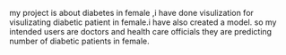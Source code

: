 my project is about diabetes in female ,i have done visulization for visulizating 
diabetic patient in female.i have also created a model.
so my intended users are doctors and health care officials they are predicting 
number of diabetic patients in female.
